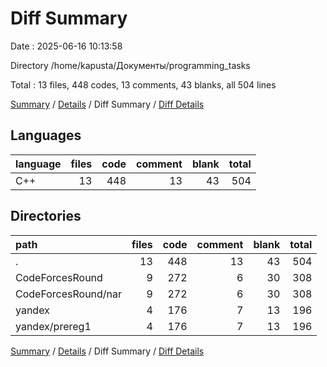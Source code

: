 # Diff Summary

Date : 2025-06-16 10:13:58

Directory /home/kapusta/Документы/programming_tasks

Total : 13 files,  448 codes, 13 comments, 43 blanks, all 504 lines

[Summary](results.md) / [Details](details.md) / Diff Summary / [Diff Details](diff-details.md)

## Languages
| language | files | code | comment | blank | total |
| :--- | ---: | ---: | ---: | ---: | ---: |
| C++ | 13 | 448 | 13 | 43 | 504 |

## Directories
| path | files | code | comment | blank | total |
| :--- | ---: | ---: | ---: | ---: | ---: |
| . | 13 | 448 | 13 | 43 | 504 |
| CodeForcesRound | 9 | 272 | 6 | 30 | 308 |
| CodeForcesRound/nar | 9 | 272 | 6 | 30 | 308 |
| yandex | 4 | 176 | 7 | 13 | 196 |
| yandex/prereg1 | 4 | 176 | 7 | 13 | 196 |

[Summary](results.md) / [Details](details.md) / Diff Summary / [Diff Details](diff-details.md)